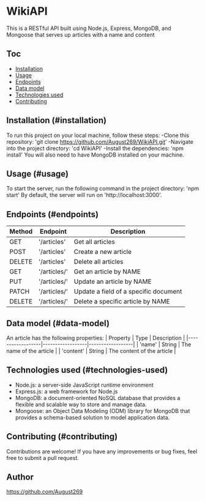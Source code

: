 # WikiAPI
This is a RESTful API built using Node.js, Express, MongoDB, and Mongoose that serves up articles with a name and content

## Toc
- [Installation](#installation)
- [Usage](#usage)
- [Endpoints](#endpoints)
- [Data model](#data-model)
- [Technologies used](#technologies-used)
- [Contributing](#contributing)

## Installation (#installation)
To run this project on your local machine, follow these steps:
-Clone this repository: 'git clone https://github.com/August269/WikiAPI.git'
-Navigate into the project directory: 'cd WikiAPI'
-Install the dependencies: 'npm install'
You will also need to have MongoDB installed on your machine.

## Usage (#usage)
To start the server, run the following command in the project directory: 'npm start'
By default, the server will run on 'http://localhost:3000'.

## Endpoints (#endpoints)
| Method | Endpoint | Description |
|------------------|------------------|------------------|
| GET   | '/articles'   | Get all articles   |
| POST   | '/articles'  | Create a new article   |
| DELETE   | '/articles'   | Delete all articles   |
| GET  | '/articles/<article-name>'   | Get an article by NAME   |
| PUT   | '/articles/<article-name>'   | Update an article by NAME   |
| PATCH   | '/articles/<article-name>'   | Update a field of a specific document   |
| DELETE   | '/articles/<article-name>'   | Delete a specific article by NAME   |

## Data model (#data-model)
An article has the following properties:
| Property | Type | Description |
|------------------|------------------|------------------|
| 'name'   | String   | The name of the article   |
| 'content'   | String   | The content of the article   |

## Technologies used (#technologies-used)
- Node.js: a server-side JavaScript runtime environment
- Express.js: a web framework for Node.js
- MongoDB: a document-oriented NoSQL database that provides a flexible and scalable way to store and manage data.
- Mongoose: an Object Data Modeling (ODM) library for MongoDB that provides a schema-based solution to model application data.

## Contributing (#contributing)
Contributions are welcome! If you have any improvements or bug fixes, feel free to submit a pull request.

## Author
https://github.com/August269
